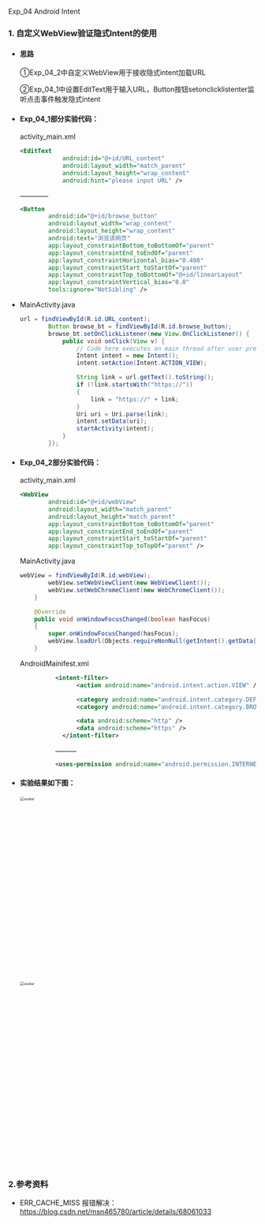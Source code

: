 Exp_04 Android Intent

### 1. 自定义WebView验证隐式Intent的使用

- #### 思路

  ①Exp_04_2中自定义WebView用于接收隐式intent加载URL

  ②Exp_04_1中设置EditText用于输入URL，Button按钮setonclicklistenter监听点击事件触发隐式intent

- #### Exp_04_1部分实验代码：

  activity_main.xml

  ```xml
  <EditText
              android:id="@+id/URL_content"
              android:layout_width="match_parent"
              android:layout_height="wrap_content"
              android:hint="please input URL" />
  
  ……………………
  
  <Button
          android:id="@+id/browse_button"
          android:layout_width="wrap_content"
          android:layout_height="wrap_content"
          android:text="浏览该网页"
          app:layout_constraintBottom_toBottomOf="parent"
          app:layout_constraintEnd_toEndOf="parent"
          app:layout_constraintHorizontal_bias="0.498"
          app:layout_constraintStart_toStartOf="parent"
          app:layout_constraintTop_toBottomOf="@+id/linearLayout"
          app:layout_constraintVertical_bias="0.0"
          tools:ignore="NotSibling" />
  ```

- MainActivity.java

  ```java
  url = findViewById(R.id.URL_content);
          Button browse_bt = findViewById(R.id.browse_button);
          browse_bt.setOnClickListener(new View.OnClickListener() {
              public void onClick(View v) {
                  // Code here executes on main thread after user presses button
                  Intent intent = new Intent();
                  intent.setAction(Intent.ACTION_VIEW);
  
                  String link = url.getText().toString();
                  if (!link.startsWith("https://"))
                  {
                      link = "https://" + link;
                  }
                  Uri uri = Uri.parse(link);
                  intent.setData(uri);
                  startActivity(intent);
              }
          });
  ```

- #### Exp_04_2部分实验代码：

  activity_main.xml

  ```xml
  <WebView
          android:id="@+id/webView"
          android:layout_width="match_parent"
          android:layout_height="match_parent"
          app:layout_constraintBottom_toBottomOf="parent"
          app:layout_constraintEnd_toEndOf="parent"
          app:layout_constraintStart_toStartOf="parent"
          app:layout_constraintTop_toTopOf="parent" />
  ```

  MainActivity.java

  ```java
  webView = findViewById(R.id.webView);
          webView.setWebViewClient(new WebViewClient());
          webView.setWebChromeClient(new WebChromeClient());
      }
  
      @Override
      public void onWindowFocusChanged(boolean hasFocus)
      {
          super.onWindowFocusChanged(hasFocus);
          webView.loadUrl(Objects.requireNonNull(getIntent().getData()).toString());
      }
  ```

  AndroidMainifest.xml

  ```xml
  			<intent-filter>
                  <action android:name="android.intent.action.VIEW" />
  
                  <category android:name="android.intent.category.DEFAULT" />
                  <category android:name="android.intent.category.BROWSABLE" />
  
                  <data android:scheme="http" />
                  <data android:scheme="https" />
              </intent-filter>
  
  			………………
  
  			<uses-permission android:name="android.permission.INTERNET" />
  ```

- #### 实验结果如下图：

  <img src="https://i.ibb.co/8dsLX5w/04-1.png" alt="avatar" style="zoom:50%;  width:750px" />

  <img src="https://i.ibb.co/8z9YMFW/04-2.png" alt="avatar" style="zoom:50%; width:750px" />


### 2.参考资料

- ERR_CACHE_MISS 报错解决：https://blog.csdn.net/msn465780/article/details/68061033

